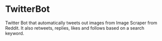 # TwitterBot
Twitter Bot that automatically tweets out images from Image Scraper from Reddit. It also retweets, replies, likes and follows based on a search keyword.
